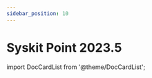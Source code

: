 ```yaml
---
sidebar_position: 10
---
```


# Syskit Point 2023.5

import DocCardList from '@theme/DocCardList';

<DocCardList />
